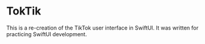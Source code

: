 # TokTik

This is a re-creation of the TikTok user interface in SwiftUI. It was written for practicing SwiftUI development.
